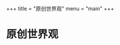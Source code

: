 +++
title = "原创世界观"
menu = "main"
+++

# 原创世界观

<!-- ## eraAkumaMaid

{{< era-game eraAkumaMaid >}}

> 本作由「傲視長空」推荐。

簡稱 eraAM。有位從天而降的惡魔女僕，在吸取你靈魂之後發現你可以復活，於是與你簽訂長期的契約，成為你的炮友。

由 SQ 作者製作出的新作，角色很多而且口上極為豐富，事件種類繁多，以豐富度而言個人覺得僅次 TW，且同樣日本方更新勤快，強烈建議 era 新老手都玩一遍。

在群內可以找到原作者開的 AM 討論群，若會日文、玩的是生肉且有關於更新的想法，可以前往與作者討論。

## era 魔界牧場

{{< era-game eraMakaiPasture >}}

> 本作由「傲視長空」推荐。

身處魔界的你，在魔界中開設牧場，悠閒的生活著。一天，魔王軍的朋友忽然帶著「靈力抽出裝置」到來，要你調教戰爭中捕獲的人類，並用其將靈力抽取出來。

本作是新上傳的遊戲，我只知道他是以榨乳為目的，而且部分未做完，尚有未實裝的部分，個人還沒有玩過。

## eraQueenA+

{{< era-game eraQueenA >}}

> 本作由「傲視長空」推荐。

女性向佳作，調教男人賺錢。口上算是豐富，日常也有許多事情可做。喜歡調教男人的話不容錯過。

## eraRL2

{{< era-game eraRL2 >}}

> 本作由「傲視長空」推荐。

與第一代有很大的差別，這代基本可以看作用 era 引擎做成的 RPG 製作大師遊戲，調教系統十分特別，類似於 JSK 工房那種調教模式，十分奇葩的一款遊戲。

目前的漢化最新版為 0.100，內容與一代漢化版一樣不完整，但系統基本上比較完整，算是能完，有興趣可以嘗嘗鮮。而日文版已於 2020/03 更新至 1.0 版本，此後跑回去更新 RL 一代了。

## eraRL@&ex

{{< era-game eraRL >}}

> 本作由「傲視長空」推荐。

名字中的 RL 意為 Roguelike，即此為一款 Roguelike 迷宮探索遊戲。雖然迷宮內的玩法挺有趣的，有魔法系統也增添了部分風味，但目前的漢化版本較舊(0.10)、且內容漢化不完整，就目前的漢化版來說，特色並不明顯，只能當劣化版的 MeiQ 玩。

而目前日方仍有在持續更新，目前文本量也已較 2 代多了，特色是任務系統極為豐富，豐富到作者自認有些囉嗦，因為任務文本甚至會根據玩家的狀態而有多種不同變化。

## era Princess of Guilt

{{< era-game erapog >}}

> 本作由「须臾的 neet 姬」推荐。

你身为王国的使者，试图和敌国交涉，但是敌国的过往强硬的要求得到你的青梅竹马，也就是王国的公主，交涉失败的你心灰意冷的回到王国，在回国路上险些死去，而恶魔救下了你，与此同时，恶魔提出的代价是：调教公主（三遍啊三遍 ~~bushi~~）。通过公主的魔力拯救魔王，事成之后，你得到公主，魔王扫清敌国。\
实际上并不是一个非常完善的游戏，作者似乎是个老鸽子了，era 吸血鬼也是他的作品，都是写了个精彩的开头就当是工作完成了，拥有超长的开局文本，四个公主立绘差分分别对应四种状态，但是无论是文本量还是可玩性上，都不是很全面。

## eraMaouEx（魔王）

{{< era-game eraMaouEx >}}

> 本作由「傲視長空」推荐。

你身為一位剛剛甦醒的魔王，要在各路勇者的進攻下，侵略人間，最終擊敗狂王，過程中若有捕獲的勇者，你也可以對他們進行調教。

塔防類型佳作，應該有無數人是從這款入坑的。雖然叫做魔王，看起來很殘暴，但實際上是一款超級純愛作。初期角色強烈建議選村娘，而且盡量不要在戀慕前強上，村娘與後面來救他的姊姊有著大量戀慕口上，不容錯過。

目前的 0.92 版狂王尚未實裝，且看不到更新曙光，中文魔改版(EX)有加入了狂王分身，但並沒有製作多少口上。

## eraJK

{{< era-game eraJK >}}

> 本作由「傲視長空」推荐。

你要扮演一位女高中生，上課途中可能會被癡漢騷擾，上課時也可以去騷擾同學，可以選擇百合 play，也能夠當個騷女主動給人幹，一切都可以隨你選擇。

## eraRPG

> 本作没有配置 `CSV/GameBase.csv`，因此没有读取到任何相关信息。

{{< era-game eraRPG >}}

> 本作由「傲視長空」推荐。

由國人「毒菇正則」製作，算是一種比較特殊的 era，遊戲中你會扮演一位奇幻世界中的大學生，目標是作出一份關於人體改造的論文，你可以去城市裡擄人，也能像傳統 RPG 獲得隊友打怪等等，但是沒有調教相關的系統，遊戲中雖然有肉便器的存在，但也只是你靠近之後能幹他，口上僅僅一句「用的很爽」，幾乎可以說是 eumuera 中少見的非限制級的遊戲，這也是這遊戲在 era 中之所以特殊的原因之一。要注意遊戲不能手動存檔，但會在你行動後自動存檔，所以不能 S/L，作出的行動不能反悔。

## eraSAS

> 本作没有配置 `CSV/GameBase.csv`，因此没有读取到任何相关信息。

{{< era-game eraSAS >}}

> 本作由「傲視長空」推荐。

由「毒菇正則」製作，這次你是扮演病毒傳播者，需要操縱信徒為你傳播病毒，感染世界。這款雖然一樣不能手動存檔，但由於設定上病毒傳播是靠體液，也就是靠信徒去跟其他人做愛傳播，所以與前兩款略為不同，有著不少事件及口上，不過主角依然不能辦事(或是我沒玩出上的方法)，H 事件都是屬下到某地做了啥或被做了啥。

## eraKGB

> 本作没有配置 `CSV/GameBase.csv`，因此没有读取到任何相关信息。

{{< era-game eraKGB >}}

> 本作由「傲視長空」推荐。

同樣由「毒菇正則」製作，同樣幾乎沒有色情元素，不過這款是屬於 SLG 遊戲，背景是世界被魔獸入侵，你要指揮戰鬥員少女們一步步收復失去的城市。

這款有點硬核，我沒玩明白，但其實不錯玩，遊戲屬於毒菇正則一貫的傳統，沒有辦法主動存檔，只能讀取遊戲內的自動存檔。

## eraGVT

{{< era-game eraGVT >}}

> 本作由「傲視長空」推荐。

GVT 是 Girls vs. Tentacles 的簡稱。

玩家扮演魔法少女，為了保護地球，與進攻城市的觸手怪們抗爭，然而觸手們意外的強大，他們會用各種手段侵犯少女們，否則會惡墮成觸手的一員，即使戰勝也可能會因為觸手而緩緩改變……少女們戰鬥時的畫面都會被市民們看見，包括被觸手侵犯的樣子，不過出名後也能夠得到一筆不少的演出收入……

遊戲中也會出現來自各種作品的魔法少女們，好好享受魔法少女們與觸手怪的對戰吧！

## eraAWT

{{< era-game eraAWT >}}

> 本作由「傲視長空」推荐。

由大樹支撐的大陸，在人類不停砍伐之下，即將滅絕。為了避免大樹滅絕使世界沉沒，世界樹從世界上挑出一些繁衍大樹子民的救世主，而你，便是其中之一。

本作主要是逆調教及觸手 play。而且其偽 3D 的風格在 era 中頗具特色，對逆觸手調教不排斥的話不妨玩玩看。

## eraAS

{{< era-game eraAS >}}

> 本作由「傲視長空」推荐。

面臨外敵侵略，以人類為首的眾種族團結起來度過危機，身為此星球上僅存都市的「營運者」，要負責都市的營運與外界的探索，只要不毀滅都市，一切都能為所欲為。

遊戲初期可能較為枯燥，要在咖啡廳先與居民培養好感，不能強上，必須等到經過一段回合後有外敵入侵，捕獲後才能進行調教，或是要讓角色好感提高到一定程度取得合意後才能辦事，不過它的系統很豐富，NTR、NTL、百合墮等等都能做到。而另一大特色就是他的探索系統，在探索中也有許多衍生事件，有興趣的可以玩玩看。

當前漢化最新版本 0.63 為口上未漢化版，調教時沒有中文口上內容，且由於仍是開發版，許多事件、道具未實裝，這點須注意。

## eraYABOU

{{< era-game eraYABOU >}}

> 本作由「傲視長空」推荐。

人類進入宇宙時代，但宇宙殖民地與地球的關係日漸惡化，即將發生戰爭，你身為一方統帥要將勢力引向勝利。

SLG 遊戲，系統比較複雜，初學者可以先玩一遍教學模式。由於背景是宇宙時代，本作特色就是能夠自定義鋼彈。

## 電探魔法少女貓薩尼亞

{{< era-game eraCatSarnia >}}

> 本作由「傲視長空」推荐。

一個貓娘從軍的故事。

本遊戲的亮點是使用了大量的 AA 畫。

## era 吸血鬼

{{< era-game eraVampire >}}

> 本作由「傲視長空」推荐。

你是一位吸血鬼，在激戰後抓獲了前來討伐你的女角，你要調教她們，將之變成你的眷屬。

本作屬於劇情向遊戲，遊戲內只有三位女角，會隨劇情一個個出現，隨玩家的選擇與行動，故事將會有不同的結局，一個弄不好也會被反殺進入 BE。

## era 俄羅斯方塊

{{< era-game eraTetris >}}

## era4X

{{< era-game era4X >}}

> 本作由「傲視長空」推荐。

名字的 4X 有一說就是指 4X 遊戲(群星、文明那類遊戲)的意思，可想而知這款遊戲就是要探索宇宙、擴張自己的艦船，打造奴隸艦隊，遭遇各類事件。tetho 大佬翻譯的 1.4 版完成度已經很高了，據說還有更新至 2.0 版整個系統大改，會日文的可以去找來玩。

## erAV

{{< era-game erAV >}}

> 本作由「傲視長空」推荐。

一天黑道找到了你，說你家裡欠了一大筆鉅款。面對償還不起的你，對方提出了一個解決方案，那就是拍 AV 賺錢。而第一位演員，可以從妹妹開始……

本遊戲最大的特色便是他的任務系統，遊戲內多種別具特色的任務帶來了豐富的劇情，除此之外，角色們的一般口上也頗為豐富，推薦可以玩玩看。

## eraDuo（首发中文）

{{< era-game eraDuo >}}

> 本作由「AAZ」推荐。

你是以解決淫界侵蝕為目的的退魔巫女\
發現現世使用的靈力系統無法在淫界中正常使用\
必須以性高潮為代價來進行戰鬥\
但持續高潮怎麼可能戰鬥?\
懂得變通的你將高潮與魔力累積的部分代理給了妹妹與夥伴們\
在伙伴的絕頂聲中擊敗不斷襲來的敵人吧

綁架淫界住民、誘拐現世夥伴\
讓他們成為你戰鬥的魔力彈藥包(?)\
以自動戰鬥與自動調教為雙主軸的同步系統為賣點\
不會實現(?)的 era 放置類遊戲 - eraDuo

## era 麻雀（首发中文）

{{< era-game eraMahjong >}}

> 本作由 lackbfun ~~挖坑~~，详见《[era 麻雀 开发日志](https://lackb.fun/era/era-mahjong-development)》。\
> **半成品警告。**

目前进度：可以正常循环摸切。\
接下来的目标：渲染整张牌桌，包括——

- [ ] 对局信息（~~场风~~ / 第几局 / 各家点数 / ~~余牌数~~ / 宝牌 / 本场数 / 立直数）
- [x] ~~牌河（舍张记录）~~
- [x] ~~鸣牌 / 和牌按钮~~

## eraCOG（首发中文）

{{< era-game eraCOG >}}

> 本作由 lackbfun ~~挖坑~~，详见《[eraCOG 开发日志](https://lackb.fun/era/era-roguelike-development)》。\
> **草创作品警告，请慎重选择是否试玩。**\
> 你可能会遭遇包括但不限于<span style="color: red;">玩法重做、设定重做、数值重做、存档丢失</span>的种种状况。

一个充满随机元素、操作简略、着重策略的 roguelike 地下城冒险游戏。\
友情提醒：

1. 不要太在意你的角色，~~当成消耗品吧~~。
2. 暂时不要太在意玩法的「套路」，暂时不要总结攻略之类的东西。\
   我个人热烈欢迎玩家打造自己的 build 总结优劣，并积极反馈。\
   但你总结的所有 build 随时可能在下一次更新后失效，请悉知。\
   我知道很多人认为这反而是优点，能够保持新鲜感。\
   不过据我所知有部分玩家是不太能接受频繁大改的，先打个预防针以免影响游戏体验。 -->
